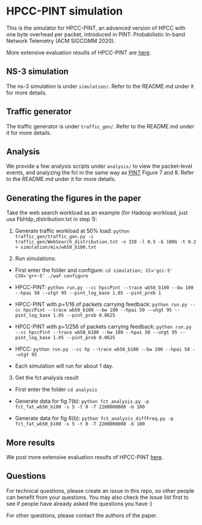 # HPCC-PINT simulation
This is the simulator for HPCC-PINT, an advanced version of HPCC with one byte overhead per packet, introduced in PINT: Probabilistic In-band Network Telemetry (ACM SIGCOMM 2020).

More extensive evaluation results of HPCC-PINT are [here](https://hpcc-group.github.io/results.html).

## NS-3 simulation
The ns-3 simulation is under `simulation/`. Refer to the README.md under it for more details.

## Traffic generator
The traffic generator is under `traffic_gen/`. Refer to the README.md under it for more details.

## Analysis
We provide a few analysis scripts under `analysis/` to view the packet-level events, and analyzing the fct in the same way as [PINT](https://liyuliang001.github.io/publications/pint.pdf) Figure 7 and 8.
Refer to the README.md under it for more details.

## Generating the figures in the paper
Take the web search workload as an example (for Hadoop workload, just use FbHdp_distribution.txt in step 1):

1. Generate traffic workload at 50% load: `python traffic_gen/traffic_gen.py -c traffic_gen/WebSearch_distribution.txt -n 320 -l 0.5 -b 100G -t 0.2 > simulation/mix/wb50_b100.txt`

2. Run simulations: 

* First enter the folder and configure: `cd simulation; CC='gcc-5' CXX='g++-5' ./waf configure` 

* HPCC-PINT: `python run.py --cc hpccPint --trace wb50_b100 --bw 100 --hpai 50 --utgt 95 --pint_log_base 1.05 --pint_prob 1`

* HPCC-PINT with p=1/16 of packets carrying feedback: `python run.py --cc hpccPint --trace wb50_b100 --bw 100 --hpai 50 --utgt 95 --pint_log_base 1.05 --pint_prob 0.0625`

* HPCC-PINT with p=1/256 of packets carrying feedback: `python run.py --cc hpccPint --trace wb50_b100 --bw 100 --hpai 50 --utgt 95 --pint_log_base 1.05 --pint_prob 0.0625`

* HPCC: `python run.py --cc hp --trace wb50_b100 --bw 100 --hpai 50 --utgt 95`

* Each simulation will run for about 1 day.

3. Get the fct analysis result

* First enter the folder `cd analysis`

* Generate data for fig 7(b): `python fct_analysis.py -p fct_fat_wb50_b100 -s 5 -t 0 -T 2200000000 -b 100`

* Generate data for fig 8(b): `python fct_analysis_diffFreq.py -p fct_fat_wb50_b100 -s 5 -t 0 -T 2200000000 -b 100`

## More results
We post more extensive evaluation results of HPCC-PINT [here](https://hpcc-group.github.io/results.html).

## Questions
For technical questions, please create an issue in this repo, so other people can benefit from your questions. 
You may also check the issue list first to see if people have already asked the questions you have :)

For other questions, please contact the authors of the paper.
